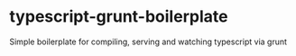# typescript-grunt-boilerplate
Simple boilerplate for compiling, serving and watching typescript via grunt
